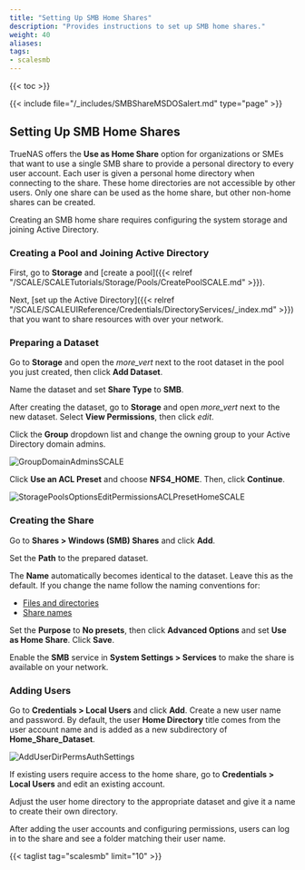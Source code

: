 ```yaml
---
title: "Setting Up SMB Home Shares"
description: "Provides instructions to set up SMB home shares."
weight: 40
aliases: 
tags:
- scalesmb
---
```


{{< toc >}}

{{< include file="/_includes/SMBShareMSDOSalert.md" type="page" >}}

## Setting Up SMB Home Shares

TrueNAS offers the **Use as Home Share** option for organizations or SMEs that want to use a single SMB share to provide a personal directory to every user account.
Each user is given a personal home directory when connecting to the share.
These home directories are not accessible by other users.
Only one share can be used as the home share, but other non-home shares can be created.

Creating an SMB home share requires configuring the system storage and joining Active Directory.

### Creating a Pool and Joining Active Directory

First, go to **Storage** and [create a pool]({{< relref "/SCALE/SCALETutorials/Storage/Pools/CreatePoolSCALE.md" >}}).

Next, [set up the Active Directory]({{< relref "/SCALE/SCALEUIReference/Credentials/DirectoryServices/_index.md" >}}) that you want to share resources with over your network.

### Preparing a Dataset

Go to **Storage** and open the <i class="material-icons" aria-hidden="true" title="Options">more_vert</i> next to the root dataset in the pool you just created, then click **Add Dataset**.

Name the dataset and set **Share Type** to **SMB**.

After creating the dataset, go to **Storage** and open <i class="material-icons" aria-hidden="true" title="Options">more_vert</i> next to the new dataset. 
Select **View Permissions**, then click <i class="material-icons" aria-hidden="true" title="Configure">edit</i>.

Click the **Group** dropdown list and change the owning group to your Active Directory domain admins.

![GroupDomainAdminsSCALE](/images/SCALE/GroupDomainAdminsSCALE.png "Set the owning group to Domain Admins")

Click **Use an ACL Preset** and choose **NFS4_HOME**. Then, click **Continue**.

![StoragePoolsOptionsEditPermissionsACLPresetHomeSCALE](/images/SCALE/StoragePoolsOptionsEditPermissionsACLPresetHomeSCALE.png "Set the Home ACL Preset")

### Creating the Share

Go to **Shares > Windows (SMB) Shares** and click **Add**. 

Set the **Path** to the prepared dataset. 

The **Name** automatically becomes identical to the dataset. Leave this as the default. 
If you change the name follow the naming conventions for:
* [Files and directories](https://learn.microsoft.com/en-us/windows/win32/fileio/naming-a-file#naming-conventions)
* [Share names](https://learn.microsoft.com/en-us/openspecs/windows_protocols/ms-fscc/dc9978d7-6299-4c5a-a22d-a039cdc716ea) 

Set the **Purpose** to **No presets**, then click **Advanced Options** and set **Use as Home Share**. Click **Save**.

Enable the **SMB** service in **System Settings > Services** to make the share is available on your network.

### Adding Users

Go to **Credentials > Local Users** and click **Add**. 
Create a new user name and password. 
By default, the user **Home Directory** title comes from the user account name and is added as a new subdirectory of **Home_Share_Dataset**.

![AddUserDirPermsAuthSettings](/images/SCALE/23.10/AddUserDirPermsAuthSettings.png "Add User Directories, Permissions and Authentication Settings")

If existing users require access to the home share, go to **Credentials > Local Users** and edit an existing account.

Adjust the user home directory to the appropriate dataset and give it a name to create their own directory.

After adding the user accounts and configuring permissions, users can log in to the share and see a folder matching their user name.

{{< taglist tag="scalesmb" limit="10" >}}
